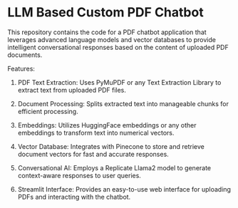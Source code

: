# LLM Based Custom PDF Chatbot

This repository contains the code for a PDF chatbot application that leverages advanced language models and vector databases to provide intelligent conversational responses based on the content of uploaded PDF documents.

Features:
1. PDF Text Extraction: Uses PyMuPDF or any Text Extraction Library to extract text from uploaded PDF files.

2. Document Processing: Splits extracted text into manageable chunks for efficient processing.

3. Embeddings: Utilizes HuggingFace embeddings or any other embeddings to transform text into numerical vectors.

4. Vector Database: Integrates with Pinecone to store and retrieve document vectors for fast and accurate responses.

5. Conversational AI: Employs a Replicate Llama2 model to generate context-aware responses to user queries.

6. Streamlit Interface: Provides an easy-to-use web interface for uploading PDFs and interacting with the chatbot.
